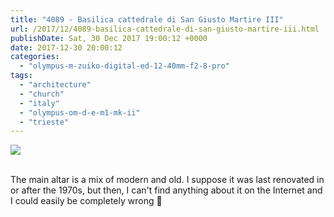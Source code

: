 ```yaml
---
title: "4089 - Basilica cattedrale di San Giusto Martire III"
url: /2017/12/4089-basilica-cattedrale-di-san-giusto-martire-iii.html
publishDate: Sat, 30 Dec 2017 19:00:12 +0000
date: 2017-12-30 20:00:12
categories: 
  - "olympus-m-zuiko-digital-ed-12-40mm-f2-8-pro"
tags: 
  - "architecture"
  - "church"
  - "italy"
  - "olympus-om-d-e-m1-mk-ii"
  - "trieste"
---
```

<div class="container">
<div class="center"><a target="_blank" href="https://d25zfm9zpd7gm5.cloudfront.net/1200x1200/2017/20170526_140824_lr.jpg"><img class="webfeedsFeaturedVisual" src="https://d25zfm9zpd7gm5.cloudfront.net/0600x0600/2017/20170526_140824_lr.jpg" /></a></div>
</div>
<br />

The main altar is a mix of modern and old. I suppose it was last renovated in or after the 1970s, but then, I can't find anything about it on the Internet and I could easily be completely wrong 🙂
